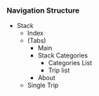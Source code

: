 ### Navigation Structure

- Stack
  - Index
  - (Tabs)
    - Main
    - Stack Categories
      - Categories List
      - Trip list
    - About
  - Single Trip
